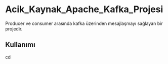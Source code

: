 # Acik_Kaynak_Apache_Kafka_Projesi
Producer ve consumer arasında  kafka üzerinden mesajlaşmayı sağlayan bir projedir.
## Kullanımı
cd

